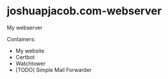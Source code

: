 # joshuapjacob.com-webserver
My webserver

Containers:
- My website
- Certbot
- Watchtower
- [TODO] Simple Mail Forwarder

